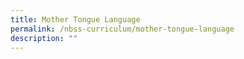 ```yaml
---
title: Mother Tongue Language
permalink: /nbss-curriculum/mother-tongue-language
description: ""
---
```

